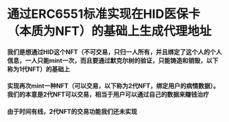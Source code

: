 # 通过ERC6551标准实现在HID医保卡（本质为NFT）的基础上生成代理地址
#### 我们是想通过HID这个NFT（不可交易，只归一人所有，并且绑定了这个人的个人信息，一人只能mint一次，而且要通过默克尔树的验证，只能铸造和销毁，以下称为1代NFT）的基础上
#### 实现再次mint一种NFT（可以交易，以下称为2代NFT，绑定用户的病情数据）。我们的本意是2代NFT可以交易，相当于用户可以通过自己的数据来赚钱治疗
#### 由于时间有线，2代NFT的交易功能我们还未实现
